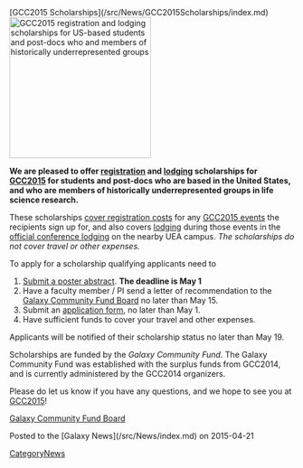 <div class='newsItemHeader'>[GCC2015 Scholarships](/src/News/GCC2015Scholarships/index.md)</div>

<div class='right'>
<a href='http://bit.ly/gcc2015scholarship'><img src="/src/Images/Logos/GCC2015LogoWide600.png" alt="GCC2015 registration and lodging scholarships for US-based students and post-docs who and members of historically underrepresented groups" width="250" /></a></div>

**We are pleased to offer [registration](http://gcc2015.tsl.ac.uk/registration) and [lodging](http://gcc2015.tsl.ac.uk/logistics/#Lodging) scholarships for [GCC2015](http://gcc2015.tsl.ac.uk/) for students and post-docs who are based in the United States, and who are members of historically underrepresented groups in life science research.**

These scholarships [cover registration costs](http://gcc2015.tsl.ac.uk/registration) for any [GCC2015 events](http://gcc2015.tsl.ac.uk/programme) the recipients sign up for, and also covers [lodging](http://gcc2015.tsl.ac.uk/logistics/#Lodging) during those events in the [official conference lodging](http://gcc2015.tsl.ac.uk/logistics/#Lodging) on the nearby UEA campus.  *The scholarships do not cover travel or other expenses.*

To apply for a scholarship qualifying applicants need to

1. [Submit a poster abstract](http://bit.ly/gcc2015sub).  **The deadline is May 1**
1. Have a faculty member / PI send a letter of recommendation to the [Galaxy Community Fund Board](mailto:community-fund@lists.galaxyproject.org) no later than May 15.
1. Submit an [application form](http://bit.ly/gcc2015scholarship), no later than May 1.
1. Have sufficient funds to cover your travel and other expenses.

Applicants will be notified of their scholarship status no later than May 19.  

Scholarships are funded by the *Galaxy Community Fund*.  The Galaxy Community Fund was established with the surplus funds from GCC2014, and is currently administered by the GCC2014 organizers.

Please do let us know if you have any questions, and we hope to see you at [GCC2015](http://gcc2015.tsl.ac.uk/)!

[Galaxy Community Fund Board](mailto:community-fund@lists.galaxyproject.org)

<div class='newsItemFooter'>Posted to the [Galaxy News](/src/News/index.md) on 2015-04-21</div>

[CategoryNews](/src/CategoryNews/index.md)
